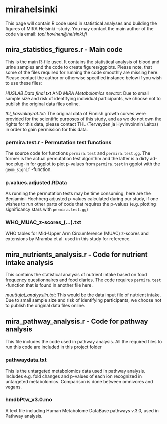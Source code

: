 # mirahelsinki

This page will contain R code used in statistical analyses and building the figures of MIRA Helsinki -study. You may contact the main author of the code via email: _topi.hovinen@helsinki.fi_

## mira_statistics_figures.r - Main code

This is the main R-file used. It contains the statistical analysis of blood and urine samples and the code to create figures/ggplots. Please note, that some of the files required for running the code smoothly are missing here. Please contact the author or otherwise specified instance below if you wish to use these files:

*HUSLAB Data final.txt* AND *MIRA Metabolomics new.txt*: Due to small sample size and risk of identifying individual participants, we choose not to publish the original data files online.

*thl_kasvukayrat.txt*: The original data of Finnish growth curves were provided for the scientific purposes of this study, and as we do not own the rights for this data, please contact THL (Terveyden ja Hyvinvoinnin Laitos) in order to gain permission for this data.

### permira.test.r - Permutation test functions

The source code for functions ``permira.test`` and ``permira.test.gg``. The former is the actual permutation test algorithm and the latter is a dirty ad-hoc plug-in for ggplot to plot p-values from ``permira.test`` in ggplot with the ``geom_signif`` -function.

### p.values.adjusted.RData

As running the permutation tests may be time consuming, here are the Benjamini-Hochberg adjusted p-values calculated during our study, if one wishes to run other parts of code that requires the p-values (e.g. plotting significancy stars with ``permira.test.gg``)

### WHO_MUAC_z-scores_(...).txt

WHO tables for Mid-Upper Arm Circumference (MUAC) z-scores and extensions by Mramba et al. used in this study for reference.

## mira_nutrients_analysis.r - Code for nutrient intake analysis

This contains the statistical analysis of nutrient intake based on food frequency questionnaires and food diaries. The code requires ``permira.test`` -function that is found in another file here.

*muuttujat_analyysiin.txt*: This would be the data input file of nutrient intake. Due to small sample size and risk of identifying participants, we choose not to publish the original data files online.

## mira_pathway_analysis.r - Code for pathway analysis

This file includes the code used in pathway analysis. All the required files to run this code are included in this project folder

### pathwaydata.txt

This is the untargeted metabolomics data used in pathway analysis. Includes e.g. fold changes and p-values of each ion recognized in untargeted metabolomics. Comparison is done between omnivores and vegans.

### hmdbPtw_v3.0.mo

A text file including Human Metabolome DataBase pathways v.3.0, used in Pathway analysis.
